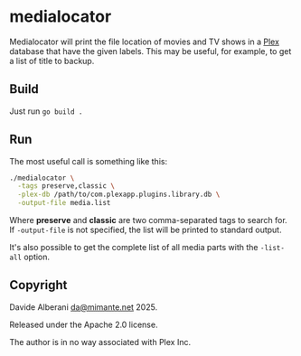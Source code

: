 # medialocator

Medialocator will print the file location of movies and TV shows in a [Plex](https://www.plex.tv/) database that have the given labels. This may be useful, for example, to get a list of title to backup.

## Build

Just run `go build .`

## Run

The most useful call is something like this:

```sh
./medialocator \
  -tags preserve,classic \
  -plex-db /path/to/com.plexapp.plugins.library.db \
  -output-file media.list
```

Where **preserve** and **classic** are two comma-separated tags to search for. If `-output-file` is not specified, the list will be printed to standard output.

It's also possible to get the complete list of all media parts with the `-list-all` option.

## Copyright

Davide Alberani <da@mimante.net> 2025.

Released under the Apache 2.0 license.

The author is in no way associated with Plex Inc.
